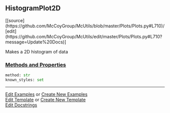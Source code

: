 ## <a id="McUtils.Plots.Plots.HistogramPlot2D">HistogramPlot2D</a> 
<div class="docs-source-link" markdown="1">
[[source](https://github.com/McCoyGroup/McUtils/blob/master/Plots/Plots.py#L710)/[edit](https://github.com/McCoyGroup/McUtils/edit/master/Plots/Plots.py#L710?message=Update%20Docs)]
</div>

Makes a 2D histogram of data

<div class="collapsible-section">
 <div class="collapsible-section collapsible-section-header" markdown="1">
 
### <a class="collapse-link" data-toggle="collapse" href="#methods">Methods and Properties</a> <a class="float-right" data-toggle="collapse" href="#methods"><i class="fa fa-chevron-down"></i></a>

 </div>
 <div class="collapsible-section collapsible-section-body collapse" id="methods" markdown="1">

```python
method: str
known_styles: set
```


 </div>
</div>




___

[Edit Examples](https://github.com/McCoyGroup/McUtils/edit/gh-pages/ci/examples/McUtils/Plots/Plots/HistogramPlot2D.md) or 
[Create New Examples](https://github.com/McCoyGroup/McUtils/new/gh-pages/?filename=ci/examples/McUtils/Plots/Plots/HistogramPlot2D.md) <br/>
[Edit Template](https://github.com/McCoyGroup/McUtils/edit/gh-pages/ci/docs/McUtils/Plots/Plots/HistogramPlot2D.md) or 
[Create New Template](https://github.com/McCoyGroup/McUtils/new/gh-pages/?filename=ci/docs/templates/McUtils/Plots/Plots/HistogramPlot2D.md) <br/>
[Edit Docstrings](https://github.com/McCoyGroup/McUtils/edit/master/Plots/Plots.py#L710?message=Update%20Docs)